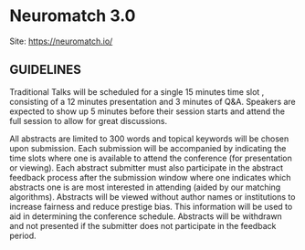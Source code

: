 # Neuromatch 3.0
Site: https://neuromatch.io/  

## GUIDELINES
Traditional Talks will be scheduled for a single 15 minutes time slot , consisting of a 12 minutes presentation and 3 minutes of Q&A. Speakers are expected to show up 5 minutes before their session starts and attend the full session to allow for great discussions.

All abstracts are limited to 300 words and topical keywords will be chosen upon submission. Each submission will be accompanied by indicating the time slots where one is available to attend the conference (for presentation or viewing). Each abstract submitter must also participate in the abstract feedback process after the submission window where one indicates which abstracts one is are most interested in attending (aided by our matching algorithms). Abstracts will be viewed without author names or institutions to increase fairness and reduce prestige bias. This information will be used to aid in determining the conference schedule. Abstracts will be withdrawn and not presented if the submitter does not participate in the feedback period.



